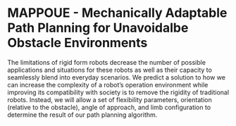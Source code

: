 # MAPPOUE - Mechanically Adaptable Path Planning for Unavoidalbe Obstacle Environments
The limitations of rigid form robots decrease the number of possible applications and situations for these robots as well as their capacity to seamlessly blend into everyday scenarios. We predict a solution to how we can increase the complexity of a robot’s operation environment while improving its compatibility with society is to remove the rigidity of traditional robots. Instead, we will allow a set of flexibility parameters, orientation (relative to the obstacle), angle of approach, and limb configuration to determine the result of our path planning algorithm.
